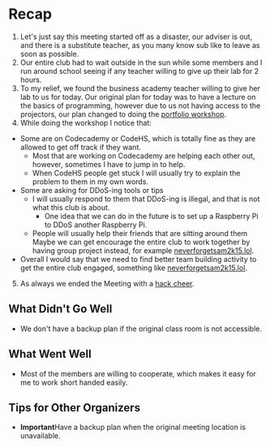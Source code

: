 # Recap

1. Let's just say this meeting started off as a disaster, our adviser is out,
   and there is a substitute teacher, as you many know sub like to leave as soon
   as possible.
2. Our entire club had to wait outside in the sun while some members and I run
   around school seeing if any teacher willing to give up their lab for 2 hours.
3. To my relief, we found the business academy teacher willing to give her lab
   to us for today. Our original plan for today was to have a lecture on the
   basics of programming, however due to us not having access to the projectors,
   our plan changed to doing the
   [portfolio workshop](https://github.com/hackedu/hack-camp/tree/master/cohort_4/playbook/workshops/portfolio).
4. While doing the workshop I notice that:
  - Some are on Codecademy or CodeHS, which is totally fine as they are allowed
    to get off track if they want.
    - Most that are working on Codecademy are helping each other out, however,
      sometimes I have to jump in to help.
    - When CodeHS people get stuck I will usually try to explain the problem to
      them in my own words.
  - Some are asking for DDoS-ing tools or tips
    - I will usually respond to them that DDoS-ing is illegal, and that is not
      what this club is about.
      - One idea that we can do in the future is to set up a Raspberry Pi to
        DDoS another Raspberry Pi.
    - People will usually help their friends that are sitting around them Maybe
      we can get encourage the entire club to work together by having group
      project instead, for example
      [neverforgetsam2k15.lol](http://neverforgetsam2k15.lol).
  - Overall I would say that we need to find better team building activity to
    get the entire club engaged, something like
    [neverforgetsam2k15.lol](http://neverforgetsam2k15.lol).
5. As always we ended the Meeting with a
   [hack cheer](https://youtu.be/ds3w27_6i98).

## What Didn't Go Well

- We don't have a backup plan if the original class room is not accessible.

## What Went Well

- Most of the members are willing to cooperate, which makes it easy for me to
  work short handed easily.

## Tips for Other Organizers

- **Important**Have a backup plan when the original meeting location is
  unavailable.
